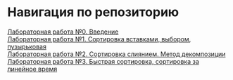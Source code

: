# Навигация по репозиторию
<a href='https://github.com/Brondee/alg-labs/tree/main/lab0'>Лабораторная работа №0. Введение</a>\
<a href='https://github.com/Brondee/alg-labs/tree/main/lab1'>Лабораторная работа №1. Сортировка вставками, выбором, пузырьковая</a>\
<a href='https://github.com/Brondee/alg-labs/tree/main/lab2'>Лабораторная работа №2. Сортировка слиянием. Метод декомпозиции</a>\
<a href='https://github.com/Brondee/alg-labs/tree/main/lab3'>Лабораторная работа №3. Быстрая сортировка, сортировка за линейное время</a>

